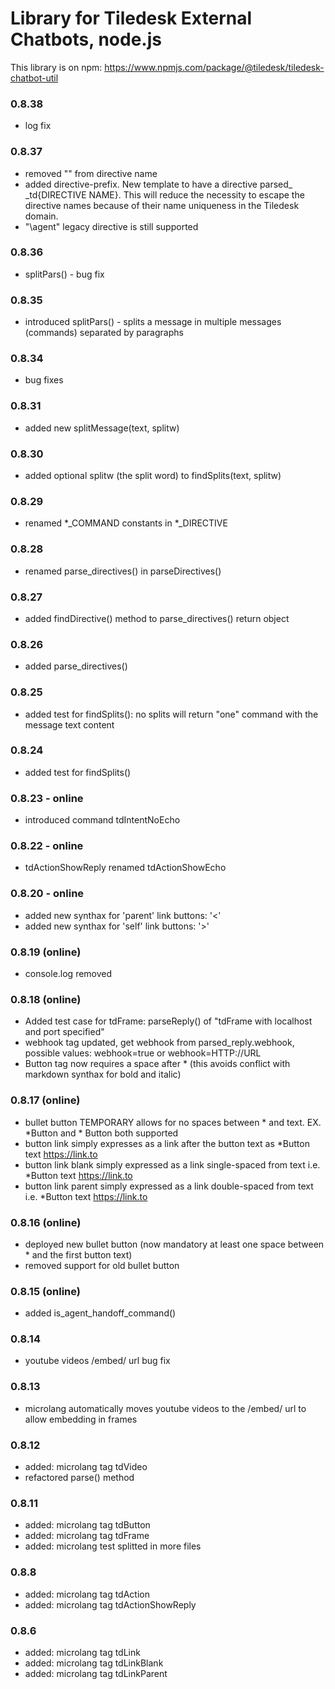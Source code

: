# Library for Tiledesk External Chatbots, node.js

This library is on npm: https://www.npmjs.com/package/@tiledesk/tiledesk-chatbot-util

### 0.8.38
- log fix

### 0.8.37
- removed "\" from directive name
- added directive-prefix. New template to have a directive parsed_ \_td{DIRECTIVE NAME}. This will reduce the necessity to escape the directive names because of their name uniqueness in the Tiledesk domain.
- "\agent" legacy directive is still supported

### 0.8.36
- splitPars() - bug fix

### 0.8.35
- introduced splitPars() - splits a message in multiple messages (commands) separated by paragraphs

### 0.8.34
- bug fixes

### 0.8.31
- added new splitMessage(text, splitw)

### 0.8.30
- added optional splitw (the split word) to findSplits(text, splitw)

### 0.8.29
- renamed *_COMMAND constants in *_DIRECTIVE

### 0.8.28
- renamed parse_directives() in parseDirectives()

### 0.8.27
- added findDirective() method to parse_directives() return object

### 0.8.26
- added parse_directives()

### 0.8.25
- added test for findSplits(): no splits will return "one" command with the message text content

### 0.8.24
- added test for findSplits()

### 0.8.23 - online
- introduced command tdIntentNoEcho

### 0.8.22 - online
- tdActionShowReply renamed tdActionShowEcho

### 0.8.20 - online
- added new synthax for 'parent' link buttons: '<'
- added new synthax for 'self' link buttons: '>'

### 0.8.19 (online)
- console.log removed

### 0.8.18 (online)
- Added test case for tdFrame: parseReply() of "tdFrame with localhost and port specified"
- webhook tag updated, get webhook from parsed_reply.webhook, possible values: webhook=true or webhook=HTTP://URL
- Button tag now requires a space after * (this avoids conflict with markdown synthax for bold and italic)

### 0.8.17 (online)
- bullet button TEMPORARY allows for no spaces between * and text. EX. *Button and * Button both supported
- button link simply expresses as a link after the button text as *Button text https://link.to
- button link blank simply expressed as a link single-spaced from text i.e. *Button text https://link.to
- button link parent simply expressed as a link double-spaced from text i.e. *Button text  https://link.to

### 0.8.16 (online)
- deployed new bullet button (now mandatory at least one space between * and the first button text)
- removed support for old bullet button

### 0.8.15 (online)
- added is_agent_handoff_command()

### 0.8.14
- youtube videos /embed/ url bug fix

### 0.8.13
- microlang automatically moves youtube videos to the /embed/ url to allow embedding in frames

### 0.8.12
- added: microlang tag tdVideo
- refactored parse() method

### 0.8.11
- added: microlang tag tdButton
- added: microlang tag tdFrame
- added: microlang test splitted in more files

### 0.8.8
- added: microlang tag tdAction
- added: microlang tag tdActionShowReply

### 0.8.6
- added: microlang tag tdLink
- added: microlang tag tdLinkBlank
- added: microlang tag tdLinkParent
